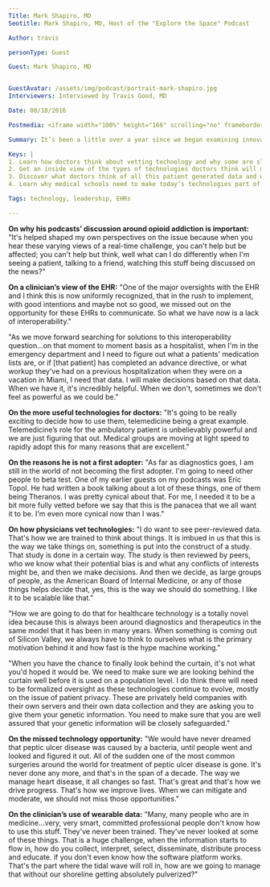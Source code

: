 ```yaml
---
Title: Mark Shapiro, MD
Seotitle: Mark Shapiro, MD, Host of the "Explore the Space" Podcast

Author: travis

personType: Guest

Guest: Mark Shapiro, MD


GuestAvatar: /assets/img/podcast/portrait-mark-shapiro.jpg
Interviewers: Interviewed by Travis Good, MD

Date: 08/18/2016

Postmedia: <iframe width="100%" height="166" scrolling="no" frameborder="no" src="https://w.soundcloud.com/player/?url=https%3A//api.soundcloud.com/tracks/278832274&amp;color=1055ff&amp;auto_play=false&amp;hide_related=false&amp;show_comments=true&amp;show_user=true&amp;show_reposts=false"></iframe>

Summary: It’s been a little over a year since we began examining innovation from all its various aspects. We’ve covered every side, except for the physician side, so in today’s episode, Travis Good, MD gets the practicing physician’s stance on technology and how it is being incorporated into practices, or not. Mark Shapiro, MD, a hospitalist and host of Explore the Space podcast discusses the physician’s part in the development of these technologies and where they could play a more leading role. Additionally, Dr. Shapiro’s shares his favorite guest interviews, helping us to see how healthcare can leverage insights from other industries. Listen to today’s podcast, then pop over to [Explore the Space](https://itunes.apple.com/us/podcast/explore-the-space/id993287419?mt=2) to subscribe and catch a few of Dr. Shapiro’s latest episodes.

Keys: |
1. Learn how doctors think about vetting technology and why some are slow to adopt
2. Get an inside view of the types of technologies doctors think will make huge inroads
3. Discover what doctors think of all this patient generated data and whether it is useful or welcome by healthcare organizations
4. Learn why medical schools need to make today’s technologies part of the curriculum to address future needs

Tags: technology, leadership, EHRs

---
```

**On why his podcasts’ discussion around opioid addiction is important:** "It's helped shaped my own perspectives on the issue because when you hear these varying views of a real-time challenge, you can't help but be affected; you can't help but think, well what can I do differently when I'm seeing a patient, talking to a friend, watching this stuff being discussed on the news?"

**On a clinician’s view of the EHR:**  "One of the major oversights with the EHR and I think this is now uniformly recognized, that in the rush to implement, with good intentions and maybe not so good, we missed out on the opportunity for these EHRs to communicate. So what we have now is a lack of interoperability."

"As we move forward searching for solutions to this interoperability question...on that moment to moment basis as a hospitalist, when I'm in the emergency department and I need to figure out what a patients' medication lists are, or if [that patient] has completed an advance directive, or what workup they've had on a previous hospitalization when they were on a vacation in Miami, I need that data. I will make decisions based on that data. When we have it, it's incredibly helpful. When we don't, sometimes we don't feel as powerful as we could be."

**On the more useful technologies for doctors:** "It's going to be really exciting to decide how to use them, telemedicine being a great example. Telemedicine’s role for the ambulatory patient is unbelievably powerful and we are just figuring that out. Medical groups are moving at light speed to rapidly adopt this for many reasons that are excellent."

**On the reasons he is not a first adopter:** "As far as diagnostics goes, I am still in the world of not becoming the first adopter. I'm going to need other people to beta test. One of my earlier guests on my podcasts was Eric Topol. He had written a book talking about a lot of these things, one of them being Theranos. I was pretty cynical about that. For me, I needed it to be a bit more fully vetted before we say that this is the panacea that we all want it to be. I'm even more cynical now than I was."

**On how physicians vet technologies:** "I do want to see peer-reviewed data. That's how we are trained to think about things. It is imbued in us that this is the way we take things on, something is put into the construct of a study. That study is done in a certain way. The study is then reviewed by peers, who we know what their potential bias is and what any conflicts of interests might be, and then we make decisions. And then we decide, as large groups of people, as the American Board of Internal Medicine, or any of those things helps decide that, yes, this is the way we should do something. I like it to be scalable like that."

"How we are going to do that for healthcare technology is a totally novel idea because this is always been around diagnostics and therapeutics in the same model that it has been in many years. When something is coming out of Silicon Valley, we always have to think to ourselves what is the primary motivation behind it and how fast is the hype machine working."

"When you have the chance to finally look behind the curtain, it's not what you'd hoped it would be. We need to make sure we are looking behind the curtain well before it is used on a population level. I do think there will need to be formalized oversight as these technologies continue to evolve, mostly on the issue of patient privacy. These are privately held companies with their own servers and their own data collection and they are asking you to give them your genetic information. You need to make sure that you are well assured that your genetic information will be closely safeguarded."

**On the missed technology opportunity:** "We would have never dreamed that peptic ulcer disease was caused by a bacteria, until people went and looked and figured it out. All of the sudden one of the most common surgeries around the world for treatment of peptic ulcer disease is gone. It's never done any more, and that's in the span of a decade. The way we manage heart disease, it all changes so fast. That's great and that's how we drive progress. That's how we improve lives. When we can mitigate and moderate, we should not miss those opportunities."

**On the clinician’s use of wearable data:** "Many, many people who are in medicine...very, very smart, committed professional people don't know how to use this stuff. They've never been trained. They've never looked at some of these things. That is a huge challenge, when the information starts to flow in, how do you collect, interpret, select, disseminate, distribute process and educate. if you don't even know how the software platform works. That's the part where the tidal wave will roll in, how are we going to manage that without our shoreline getting absolutely pulverized?"
